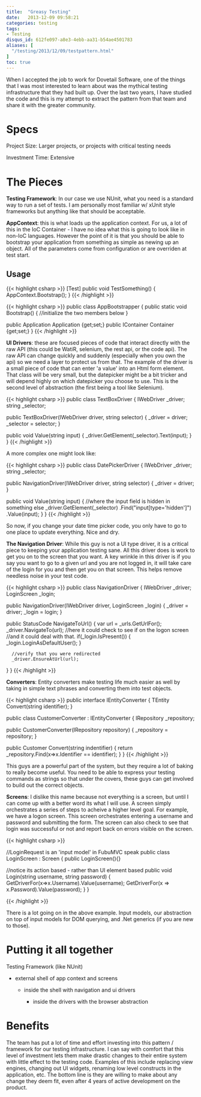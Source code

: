 ```yaml
---
title:  "Greasy Testing"
date:   2013-12-09 09:58:21
categories: testing
tags:
- Testing
disqus_id: 612fe097-a8e3-4ebb-aa31-b54ae4501783
aliases: [
  "/testing/2013/12/09/testpattern.html"
]
toc: true
---
```


When I accepted the job to work for Dovetail Software, one of the things that
I was most interested to learn about was the mythical testing infrastructure
that they had built up. Over the last two years, I have studied the code and
this is my attempt to extract the pattern from that team and share it with the
greater community.

# Specs

Project Size: Larger projects, or projects with critical testing needs

Investment Time: Extensive

# The Pieces

__Testing Framework__: In our case we use NUnit, what you need is a standard
way to run a set of tests. I am personally most familiar w/ xUnit style frameworks
but anything like that should be acceptable.

__AppContext__: this is what loads up the application context. For us, a lot of
this in the IoC Container - I have no idea what this is going to look like
in non-IoC languages. However the point of it is that you should be able to
bootstrap your application from something as simple as newing up an object. All
of the parameters come from configuration or are overriden at test start.

## Usage
{{< highlight csharp >}}
[Test]
public void TestSomething()
{
  AppContext.Bootstrap();
}
{{< /highlight >}}

{{< highlight csharp >}}
public class AppBootstrapper
{
  public static void Bootstrap()
  {
    //initialize the two members below
  }

  public Application Application {get;set;}
  public IContainer Container {get;set;}
}
{{< /highlight >}}

__UI Drivers__: these are focused pieces of code that interact directly with the
raw API (this could be WatiR, selenium, the rest api, or the code api). The
raw API can change quickly and suddenly (especially when you own the api) so
we need a layer to protect us from that. The example of the driver is a
small piece of code that can enter 'a value' into an Html form element. That
class will be very small, but the datepicker might be a bit tricker and will
depend highly on which datepicker you choose to use. This is the second level
of abstraction (the first being a tool like Selenium).

{{< highlight csharp >}}
public class TextBoxDriver
{
  IWebDriver _driver;
  string _selector;

  public TextBoxDriver(IWebDriver driver, string selector)
  {
    _driver = driver;
    _selector = selector;
  }

  public void Value(string input)
  {
      _driver.GetElement(_selector).Text(input);
  }
}
{{< /highlight >}}

A more complex one might look like:


{{< highlight csharp >}}
public class DatePickerDriver
{
  IWebDriver _driver;
  string _selector;

  public NavigationDriver(IWebDriver driver, string selector)
  {
    _driver = driver;
  }

  public void Value(string input)
  {
      //where the input field is hidden in something else
      _driver.GetElement(_selector)
        .Find("input[type='hidden']")
        .Value(input);
  }
}
{{< /highlight >}}

So now, if you change your date time picker code, you only have to go to one
place to update everything. Nice and dry.

__The Navigation Driver__: While this guy is not a UI type driver, it is a
critical piece to keeping your application testing sane. All this driver does
is work to get you on to the screen that you want. A key wrinkle in this driver
is if you say you want to go to a given url and you are not logged in, it will
take care of the login for you and then get you on that screen. This helps
remove needless noise in your test code.


{{< highlight csharp >}}
public class NavigationDriver
{
  IWebDriver _driver;
  LoginScreen _login;

  public NavigationDriver(IWebDriver driver, LoginScreen _login)
  {
    _driver = driver;
    _login = login;
  }

  public StatusCode NavigateToUrl<TScreen>()
  {
      var url = _urls.GetUrlFor<TScreen>();
      _driver.NavigateTo(url);
      //here it could check to see if on the logon screen
      //and it could deal with that.
      if(_login.IsPresent())
      {
        _login.LoginAsDefaultUser();
      }

      //verify that you were redirected
      _driver.EnsureAtUrl(url);
  }
}
{{< /highlight >}}

__Converters__: Entity converters make testing life much easier as well by
taking in simple text phrases and converting them into test objects.

{{< highlight csharp >}}
public interface IEntityConverter<TEntity>
{
  TEntity Convert(string identifier);
}

public class CustomerConverter : IEntityConverter<Customer>
{
  IRepository _repository;

  public CustomerConverter(IRepository repository)
  {
    _repository = repository;
  }

  public Customer Convert(string indentifier)
  {
    return _repository.Find<Customer>(x=>x.Identifier == identifier);
  }
}
{{< /highlight >}}

This guys are a powerful part of the system, but they require a lot of baking
to really become useful. You need to be able to express your testing commands
as strings so that under the covers, these guys can get involved to build out
the correct objects.

__Screens__: I dislike this name because not everything is a screen, but until
I can come up with a better word its what I will use. A screen simply orchestrates
a series of steps to acheive a higher level goal. For example, we have a
logon screen. This screen orchestrates entering a username and password and
submitting the form. The screen can also check to see that login was successful
or not and report back on errors visible on the screen.


{{< highlight csharp >}}

//LoginRequest is an 'input model' in FubuMVC speak
public class LoginScreen : Screen<LoginRequest>
{
  public LoginScreen(){}

  //notice its action based - rather than UI element based
  public void Login(string username, string password)
  {
    GetDriverFor<TextboxDriver>(x=>x.Username).Value(username);
    GetDriverFor<PasswordDriver>(x => x.Password).Value(password);
  }
}

{{< /highlight >}}

There is a lot going on in the above example. Input models, our abstraction
on top of input models for DOM querying, and .Net generics (if you are new to
those).

# Putting it all together

Testing Framework (like NUnit)

- external shell of app context and screens

    - inside the shell with navigation and ui drivers

        - inside the drivers with the browser abstraction


# Benefits

The team has put a lot of time and effort investing into this pattern /
framework for our testing infrastructure. I can say with comfort that this
level of investment lets them make drastic changes to their entire system with
little effect to the testing code. Examples of this include replacing
view engines, changing out UI widgets, renaming low level constructs in the
application, etc. The bottom line is they are willing to make about any change
they deem fit, even after 4 years of active development on the product.
